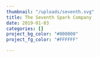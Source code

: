 ```yaml
---
thumbnail: "/uploads/seventh.svg"
title: The Seventh Spark Company
date: 2019-01-03
categories: []
project_bg_color: "#000000"
project_fg_color: "#FFFFFF"

---
```

